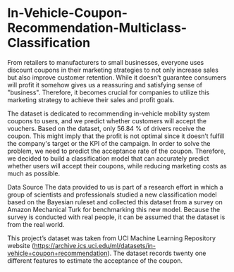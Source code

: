 # In-Vehicle-Coupon-Recommendation-Multiclass-Classification
From retailers to manufacturers to small businesses, everyone uses discount coupons in their marketing strategies to not only increase sales but also improve customer retention. While it doesn't guarantee consumers will profit it somehow gives us a reassuring and satisfying sense of "business". Therefore, it becomes crucial for companies to utilize this marketing strategy to achieve their sales and profit goals. 

The dataset is dedicated to recommending in-vehicle mobility system coupons to users, and we predict whether customers will accept the vouchers. Based on the dataset, only 56.84 % of drivers receive the coupon. This might imply that the profit is not optimal since it doesn’t fulfill the company's target or the KPI of the campaign. 
In order to solve the problem, we need to predict the acceptance rate of the coupon.
Therefore, we decided to build a classification model that can accurately predict whether users will accept their coupons, while reducing marketing costs as much as possible. 

Data Source The data provided to us is part of a research effort in which a group of scientists and professionals studied a new classification model based on the Bayesian ruleset and collected this dataset from a survey on Amazon Mechanical Turk for benchmarking this new model. Because the survey is conducted with real people, it can be assumed that the dataset is from the real world. 

This project’s dataset was taken from UCI Machine Learning Repository website
(https://archive.ics.uci.edu/ml/datasets/in-vehicle+coupon+recommendation). 
The dataset records twenty one different features to estimate the acceptance of the coupon.

